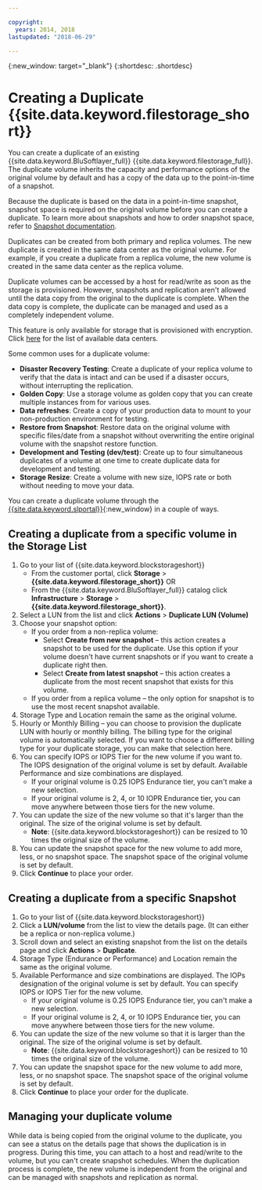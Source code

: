 ```yaml
---

copyright:
  years: 2014, 2018
lastupdated: "2018-06-29"

---
```

{:new_window: target="_blank"}
{:shortdesc: .shortdesc}

# Creating a Duplicate {{site.data.keyword.filestorage_short}}

You can create a duplicate of an existing {{site.data.keyword.BluSoftlayer_full}} {{site.data.keyword.filestorage_full}}. The duplicate volume inherits the capacity and performance options of the original volume by default and has a copy of the data up to the point-in-time of a snapshot.   

Because the duplicate is based on the data in a point-in-time snapshot, snapshot space is required on the original volume before you can create a duplicate. To learn more about snapshots and how to order snapshot space, refer to [Snapshot documentation](snapshots.html).  

Duplicates can be created from both primary and replica volumes. The new duplicate is created in the same data center as the original volume. For example, if you create a duplicate from a replica volume, the new volume is created in the same data center as the replica volume.    

Duplicate volumes can be accessed by a host for read/write as soon as the storage is provisioned. However, snapshots and replication aren't allowed until the data copy from the original to the duplicate is complete. When the data copy is complete, the duplicate can be managed and used as a completely independent volume. 

This feature is only available for storage that is provisioned with encryption. Click [here](new-ibm-block-and-file-storage-location-and-features.html) for the list of available data centers.

Some common uses for a duplicate volume:
- **Disaster Recovery Testing**: Create a duplicate of your replica volume to verify that the data is intact and can be used if a disaster occurs, without interrupting the replication. 
- **Golden Copy**: Use a storage volume as golden copy that you can create multiple instances from for various uses. 
- **Data refreshes**: Create a copy of your production data to mount to your non-production environment for testing. 
- **Restore from Snapshot**: Restore data on the original volume with specific files/date from a snapshot without overwriting the entire original volume with the snapshot restore function. 
- **Development and Testing (dev/test)**: Create up to four simultaneous duplicates of a volume at one time to create duplicate data for development and testing. 
- **Storage Resize**: Create a volume with new size, IOPS rate or both without needing to move your data.  
	
You can create a duplicate volume through the [{{site.data.keyword.slportal}}](https://control.softlayer.com/){:new_window} in a couple of ways.


## Creating a duplicate from a specific volume in the Storage List

1. Go to your list of {{site.data.keyword.blockstorageshort}}
    - From the customer portal, click **Storage** > **{{site.data.keyword.filestorage_short}}** OR
    - From the {{site.data.keyword.BluSoftlayer_full}} catalog click **Infrastructure** > **Storage** > **{{site.data.keyword.filestorage_short}}**. 
2. Select a LUN from the list and click **Actions** > **Duplicate LUN (Volume)** 
3. Choose your snapshot option: 
    - If you order from a non-replica volume:
      - Select **Create from new snapshot** – this action creates a snapshot to be used for the duplicate. Use this option if your volume doesn't have current snapshots or if you want to create a duplicate right then.</br> 
      - Select **Create from latest snapshot** – this action creates a duplicate from the most recent snapshot that exists for this volume. 
    - If you order from a replica volume – the only option for snapshot is to use the most recent snapshot available. 
4. Storage Type and Location remain the same as the original volume.
5. Hourly or Monthly Billing – you can choose to provision the duplicate LUN with hourly or monthly billing. The billing type for the original volume is automatically selected. If you want to choose a different billing type for your duplicate storage, you can make that selection here. 
5. You can specify IOPS or IOPS Tier for the new volume if you want to. The IOPS designation of the original volume is set by default. Available Performance and size combinations are displayed.
    - If your original volume is 0.25 IOPS Endurance tier, you can't make a new selection. 
    - If your original volume is 2, 4, or 10 IOPR Endurance tier, you can move anywhere between those tiers for the new volume. 
6. You can update the size of the new volume so that it's larger than the original. The size of the original volume is set by default. 
    - **Note**: {{site.data.keyword.blockstorageshort}} can be resized to 10 times the original size of the volume. 
7. You can update the snapshot space for the new volume to add more, less, or no snapshot space. The snapshot space of the original volume is set by default. 
8. Click **Continue** to place your order. 


## Creating a duplicate from a specific Snapshot

1. Go to your list of {{site.data.keyword.blockstorageshort}}
2. Click a **LUN/volume** from the list to view the details page. (It can either be a replica or non-replica volume.) 
3. Scroll down and select an existing snapshot from the list on the details page and click **Actions** > **Duplicate**.   
4. Storage Type (Endurance or Performance) and Location remain the same as the original volume. 
5. Available Performance and size combinations are displayed. The IOPs designation of the original volume is set by default. You can specify IOPS or IOPS Tier for the new volume. 
    - If your original volume is 0.25 IOPS Endurance tier, you can't make a new selection. 
    - If your original volume is 2, 4, or 10 IOPS Endurance tier, you can move anywhere between those tiers for the new volume. 
6. You can update the size of the new volume so that it is larger than the original. The size of the original volume is set by default. 
    - **Note**: {{site.data.keyword.blockstorageshort}} can be resized to 10 times the original size of the volume. 
7. You can update the snapshot space for the new volume to add more, less, or no snapshot space. The snapshot space of the original volume is set by default. 
8. Click **Continue** to place your order for the duplicate. 


## Managing your duplicate volume

While data is being copied from the original volume to the duplicate, you can see a status on the details page that shows the duplication is in progress. During this time, you can attach to a host and read/write to the volume, but you can't create snapshot schedules. When the duplication process is complete, the new volume is independent from the original and can be managed with snapshots and replication as normal. 

